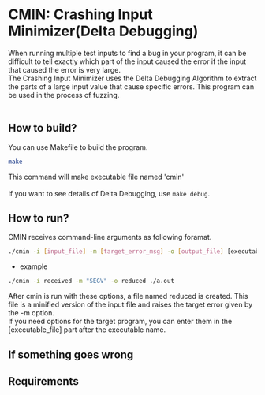 # CMIN: Crashing Input Minimizer(Delta Debugging)

When running multiple test inputs to find a bug in your program, it can be difficult to tell exactly which part of the input caused the error if the input that caused the error is very large.<br>
The Crashing Input Minimizer uses the Delta Debugging Algorithm to extract the parts of a large input value that cause specific errors. This program can be used in the process of fuzzing.<br><br>

## How to build?
You can use Makefile to build the program.
```bash
make
```
This command will make executable file named 'cmin'<br><br>
If you want to see details of Delta Debugging, use ```make debug```.

## How to run?
CMIN receives command-line arguments as following foramat.
```bash
./cmin -i [input_file] -m [target_error_msg] -o [output_file] [executable file]
```
- example
```bash
./cmin -i received -m "SEGV" -o reduced ./a.out
```
After cmin is run with these options, a file named reduced is created.
This file is a minified version of the input file and raises the target error given by the -m option.<br>
If you need options for the target program, you can enter them in the [executable_file] part after the executable name.

## If something goes wrong
## Requirements